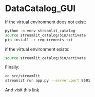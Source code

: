 # DataCatalog_GUI


If the virtual environment does not exist:
```sh
python -m venv streamlit_catalog
source streamlit_catalog/bin/activate
pip install -r requirements.txt
```

if the virtual environment exists:
```sh
source streamlit_catalog/bin/activate
```

Finally:
```sh
cd src/streamlit
streamlit run app.py --server.port 8501
```

And visit this [link](http://eodp.magellan2.imsi.athenarc.gr/)
